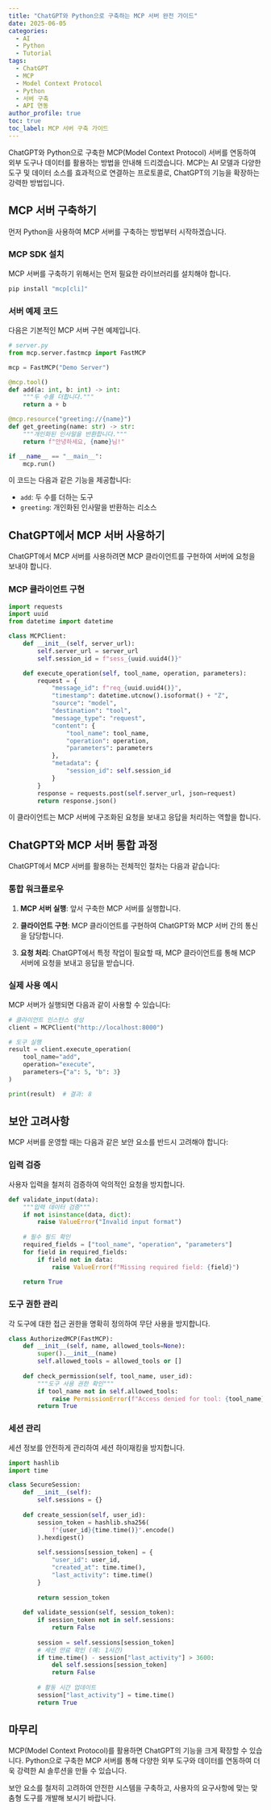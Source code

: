 ```yaml
---
title: "ChatGPT와 Python으로 구축하는 MCP 서버 완전 가이드"
date: 2025-06-05
categories: 
  - AI
  - Python
  - Tutorial
tags: 
  - ChatGPT
  - MCP
  - Model Context Protocol
  - Python
  - 서버 구축
  - API 연동
author_profile: true
toc: true
toc_label: MCP 서버 구축 가이드
---
```


ChatGPT와 Python으로 구축한 MCP(Model Context Protocol) 서버를 연동하여 외부 도구나 데이터를 활용하는 방법을 안내해 드리겠습니다. MCP는 AI 모델과 다양한 도구 및 데이터 소스를 효과적으로 연결하는 프로토콜로, ChatGPT의 기능을 확장하는 강력한 방법입니다.

## MCP 서버 구축하기

먼저 Python을 사용하여 MCP 서버를 구축하는 방법부터 시작하겠습니다.

### MCP SDK 설치

MCP 서버를 구축하기 위해서는 먼저 필요한 라이브러리를 설치해야 합니다.

```bash
pip install "mcp[cli]"
```

### 서버 예제 코드

다음은 기본적인 MCP 서버 구현 예제입니다.

```python
# server.py
from mcp.server.fastmcp import FastMCP

mcp = FastMCP("Demo Server")

@mcp.tool()
def add(a: int, b: int) -> int:
    """두 수를 더합니다."""
    return a + b

@mcp.resource("greeting://{name}")
def get_greeting(name: str) -> str:
    """개인화된 인사말을 반환합니다."""
    return f"안녕하세요, {name}님!"

if __name__ == "__main__":
    mcp.run()
```

이 코드는 다음과 같은 기능을 제공합니다:
- `add`: 두 수를 더하는 도구
- `greeting`: 개인화된 인사말을 반환하는 리소스

## ChatGPT에서 MCP 서버 사용하기

ChatGPT에서 MCP 서버를 사용하려면 MCP 클라이언트를 구현하여 서버에 요청을 보내야 합니다.

### MCP 클라이언트 구현

```python
import requests
import uuid
from datetime import datetime

class MCPClient:
    def __init__(self, server_url):
        self.server_url = server_url
        self.session_id = f"sess_{uuid.uuid4()}"

    def execute_operation(self, tool_name, operation, parameters):
        request = {
            "message_id": f"req_{uuid.uuid4()}",
            "timestamp": datetime.utcnow().isoformat() + "Z",
            "source": "model",
            "destination": "tool",
            "message_type": "request",
            "content": {
                "tool_name": tool_name,
                "operation": operation,
                "parameters": parameters
            },
            "metadata": {
                "session_id": self.session_id
            }
        }
        response = requests.post(self.server_url, json=request)
        return response.json()
```

이 클라이언트는 MCP 서버에 구조화된 요청을 보내고 응답을 처리하는 역할을 합니다.

## ChatGPT와 MCP 서버 통합 과정

ChatGPT에서 MCP 서버를 활용하는 전체적인 절차는 다음과 같습니다:

### 통합 워크플로우

1. **MCP 서버 실행**: 앞서 구축한 MCP 서버를 실행합니다.

2. **클라이언트 구현**: MCP 클라이언트를 구현하여 ChatGPT와 MCP 서버 간의 통신을 담당합니다.

3. **요청 처리**: ChatGPT에서 특정 작업이 필요할 때, MCP 클라이언트를 통해 MCP 서버에 요청을 보내고 응답을 받습니다.

### 실제 사용 예시

MCP 서버가 실행되면 다음과 같이 사용할 수 있습니다:

```python
# 클라이언트 인스턴스 생성
client = MCPClient("http://localhost:8000")

# 도구 실행
result = client.execute_operation(
    tool_name="add",
    operation="execute",
    parameters={"a": 5, "b": 3}
)

print(result)  # 결과: 8
```

## 보안 고려사항

MCP 서버를 운영할 때는 다음과 같은 보안 요소를 반드시 고려해야 합니다:

### 입력 검증

사용자 입력을 철저히 검증하여 악의적인 요청을 방지합니다.

```python
def validate_input(data):
    """입력 데이터 검증"""
    if not isinstance(data, dict):
        raise ValueError("Invalid input format")
    
    # 필수 필드 확인
    required_fields = ["tool_name", "operation", "parameters"]
    for field in required_fields:
        if field not in data:
            raise ValueError(f"Missing required field: {field}")
    
    return True
```

### 도구 권한 관리

각 도구에 대한 접근 권한을 명확히 정의하여 무단 사용을 방지합니다.

```python
class AuthorizedMCP(FastMCP):
    def __init__(self, name, allowed_tools=None):
        super().__init__(name)
        self.allowed_tools = allowed_tools or []
    
    def check_permission(self, tool_name, user_id):
        """도구 사용 권한 확인"""
        if tool_name not in self.allowed_tools:
            raise PermissionError(f"Access denied for tool: {tool_name}")
        return True
```

### 세션 관리

세션 정보를 안전하게 관리하여 세션 하이재킹을 방지합니다.

```python
import hashlib
import time

class SecureSession:
    def __init__(self):
        self.sessions = {}
        
    def create_session(self, user_id):
        session_token = hashlib.sha256(
            f"{user_id}{time.time()}".encode()
        ).hexdigest()
        
        self.sessions[session_token] = {
            "user_id": user_id,
            "created_at": time.time(),
            "last_activity": time.time()
        }
        
        return session_token
    
    def validate_session(self, session_token):
        if session_token not in self.sessions:
            return False
            
        session = self.sessions[session_token]
        # 세션 만료 확인 (예: 1시간)
        if time.time() - session["last_activity"] > 3600:
            del self.sessions[session_token]
            return False
            
        # 활동 시간 업데이트
        session["last_activity"] = time.time()
        return True
```

## 마무리

MCP(Model Context Protocol)를 활용하면 ChatGPT의 기능을 크게 확장할 수 있습니다. Python으로 구축한 MCP 서버를 통해 다양한 외부 도구와 데이터를 연동하여 더욱 강력한 AI 솔루션을 만들 수 있습니다.

보안 요소를 철저히 고려하여 안전한 시스템을 구축하고, 사용자의 요구사항에 맞는 맞춤형 도구를 개발해 보시기 바랍니다.

